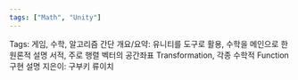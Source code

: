 ```yaml
---
tags: ["Math", "Unity"]
---
```


Tags: 게임, 수학, 알고리즘
간단 개요/요약: 유니티를 도구로 활용, 수학을 메인으로 한 원론적 설명 서적, 주로 행렬 벡터의 공간좌표 Transformation, 각종 수학적 Function 구현 설명
지은이: 구부키 류이치